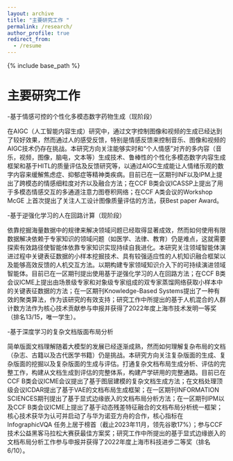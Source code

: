```yaml
---
layout: archive
title: "主要研究工作 "
permalink: /research/
author_profile: true
redirect_from:
  - /resume
---
```


{% include base_path %}

# 主要研究工作 
-基于情感可控的个性化多模态数字药物生成（现阶段）

在AIGC（人工智能内容生成）研究中，通过文字控制图像和视频的生成已经达到了较好效果，然而通过人的感受反馈，特别是情感反馈来控制音乐、图像和视频的AIGC技术仍存在挑战。本研究方向关注能够实时和“个人情感”对齐的多内容（音乐，视频，图像，脑电，文本等）生成技术、鲁棒性的个性化多模态数字内容生成框架和基于HITL的质量评估及反馈研究等，以通过AIGC生成能让人情绪乐观的数字内容来缓解焦虑症、抑郁症等精神类疾病。目前已在一区期刊INF以及IPM上提出了跨模态的情感细粒度对齐以及融合方法；在CCF B类会议ICASSP上提出了用于多模态情感交互的多通道注意力图卷积网络；在CCF A类会议的Workshop McGE 上首次提出了关注人工设计图像质量评估的方法，获Best paper Award。

-基于逆强化学习的人在回路计算（现阶段）

依靠挖掘海量数据中的规律来解决领域问题已经取得显著成效，然而如何使用有限数据解决依赖于专家知识的领域问题（如医学、法律、教育）仍是难点，这就需要探索有效路径使智能体依靠专家知识实现持续自我进化。本研究关注领域智能体演进过程中关键表征数据的小样本挖掘技术、具有较强适应性的人机知识融合框架以及能够高效反馈的人机交互方法。以期构建专家领域知识介入下的可持续演进领域智能体。目前已在一区期刊提出使用基于逆强化学习的人在回路方法；在CCF B类会议ICME上提出由场景级专家和对象级专家组成的双专家蒸馏网络获取小样本中的关键表征数据的方法；在一区期刊Knowledge-Based Systems提出了一种有效的聚类算法，作为该研究的有效支持；研究工作中所提出的基于人机混合的人群计数方法作为核心技术贡献参与申报并获得了2022年度上海市技术发明一等奖（排名13/15，唯一学生）。

-基于深度学习的复杂文档版面布局分析

简单版面文档理解随着大模型的发展已经逐渐成熟，然而如何理解复杂布局的文档（杂志、古籍以及古代医学书籍）仍是挑战。本研究方向关注复杂版面的生成、复杂版面的挖掘以及复杂版面的生成与评估。打通复杂文档布局生成分析、评估的完整工作，构建从文档生成到评估的完整体系，构建产学研用的完整通路。目前已在CCF B类会议ICME会议提出了基于图层建模的复杂文档生成方法；在文档处理顶级会议ICDAR提出了基于VAE的文档布局生成框架；在一区期刊INFORMATION SCIENCES期刊提出了基于显式边缘嵌入的文档布局分析方法；在一区期刊IPM以及CCF B类会议ICME上提出了基于动态残差特征融合的文档布局分析统一框架；核心技术获华为认可并启动了与华为诺亚方舟的合作，核心指标在InfographicVQA 任务上居于榜首（截止2023年11月，领先谷歌17%）；参与CCF技术公益黑客马拉松大赛获最佳方案奖；研究工作中所提出的基于显式边缘嵌入的文档布局分析工作参与申报并获得了2022年度上海市科技进步二等奖（排名6/10）。



